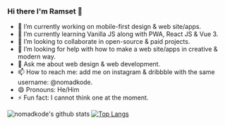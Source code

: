 ### Hi there I'm Ramset 👋

- 🔭 I’m currently working on mobile-first design & web site/apps.
- 🌱 I’m currently learning Vanilla JS along with PWA, React JS & Vue 3.
- 👯 I’m looking to collaborate in open-source & paid projects.
- 🤔 I’m looking for help with how to make a web site/apps in creative & modern way.
- 💬 Ask me about web design & web development.
- 📫 How to reach me: add me on instagram & dribbble with the same username: @nomadkode.
- 😄 Pronouns: He/Him
- ⚡ Fun fact: I cannot think one at the moment.

![nomadkode's github stats](https://github-readme-stats.vercel.app/api?username=nomadkode&show_icons=true&theme=onedark&count_private=true)
[![Top Langs](https://github-readme-stats.vercel.app/api/top-langs/?username=nomadkode)](https://github.com/nomadkode/github-readme-stats)
